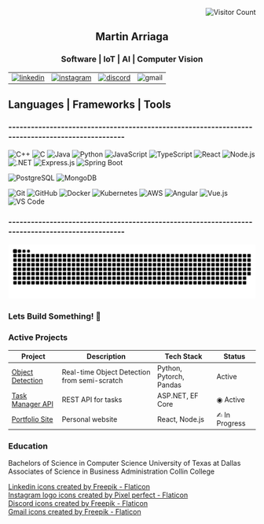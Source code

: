 <div>
  <div align="right">
  
  ![Visitor Count](https://visitor-badge.laobi.icu/badge?page_id=martin-arriaga.martin-arriaga&style=flat-square&label=Views&left_color=grey&right_color=purple) 
</div>

<table align = "center" ;style="border:none" >
  <h2 align = "center" > Martin Arriaga </h2>
  <h3 align = "center" > Software | IoT | AI | Computer Vision </h3>
    <tr>
      <td>
        <a href="https://www.linkedin.com/in/martin-arriaga/" target="_blank">
        <img width="30" height="40" alt="linkedin" src="https://github.com/user-attachments/assets/e025a982-d277-4d6a-b2f5-2a766c8831af" />
        </a></td>  
      <td> <a href= "https://www.instagram.com" target= "_blank"> <img width="30" height="40" alt="instagram" src="https://github.com/user-attachments/assets/62a17e71-dc27-4a58-af0d-cb62a88a47da" />
</a>
      </td>
      <td>
      <a href = "1067636791173202000" target = "_blank"> 
        <img width="32" height="32" alt="discord" src="https://github.com/user-attachments/assets/e17eb4cf-fadd-45ae-b4e6-edd7bd147ec8" /></a>
        </td> 
      <td><a (mailto:martinarriagaalejos@gmail.com)> <img width="30" height="40" alt="gmail" src="https://github.com/user-attachments/assets/0d520547-cb96-4c26-bc48-ea94b43c937d" />
 </a>
      </td>
  </tr> 
</table>

</div>


## Languages | Frameworks | Tools 
<div align="left">
  
### ------------------------------------------------------------------------------------------------
<p align="left">
  <!-- Languages & Frameworks -->
  
  ![C++](https://img.shields.io/badge/C++-00599C?style=for-the-badge&logo=c%2B%2B&logoColor=white)
  ![C](https://img.shields.io/badge/C-555555?style=for-the-badge&logo=c&logoColor=white)
  ![Java](https://img.shields.io/badge/Java-007396?style=for-the-badge&logo=java&logoColor=white)
  ![Python](https://img.shields.io/badge/Python-3776AB?style=for-the-badge&logo=python&logoColor=white)
  ![JavaScript](https://img.shields.io/badge/JavaScript-F7DF1E?style=for-the-badge&logo=javascript&logoColor=black)
  ![TypeScript](https://img.shields.io/badge/TypeScript-3178C6?style=for-the-badge&logo=typescript&logoColor=white)
  ![React](https://img.shields.io/badge/React-61DAFB?style=for-the-badge&logo=react&logoColor=white)
  ![Node.js](https://img.shields.io/badge/Node.js-339933?style=for-the-badge&logo=node.js&logoColor=white)
  ![.NET](https://img.shields.io/badge/.NET-512BD4?style=for-the-badge&logo=dot-net&logoColor=white)
  ![Express.js](https://img.shields.io/badge/Express.js-000000?style=for-the-badge&logo=express&logoColor=white)
  ![Spring Boot](https://img.shields.io/badge/Spring_Boot-6DB33F?style=for-the-badge&logo=spring&logoColor=white)
  <br>
  <!-- Databases -->
  ![PostgreSQL](https://img.shields.io/badge/PostgreSQL-316192?style=for-the-badge&logo=postgresql&logoColor=white)
  ![MongoDB](https://img.shields.io/badge/MongoDB-47A248?style=for-the-badge&logo=mongodb&logoColor=white)
  <br>
  <!-- Tools & Frontend -->
  ![Git](https://img.shields.io/badge/Git-F05032?style=for-the-badge&logo=git&logoColor=white)
  ![GitHub](https://img.shields.io/badge/GitHub-181717?style=for-the-badge&logo=github&logoColor=white)
  ![Docker](https://img.shields.io/badge/Docker-2496ED?style=for-the-badge&logo=docker&logoColor=white)
  ![Kubernetes](https://img.shields.io/badge/Kubernetes-326CE5?style=for-the-badge&logo=kubernetes&logoColor=white)
  ![AWS](https://img.shields.io/badge/AWS-232F3E?style=for-the-badge&logo=amazon-aws&logoColor=white)
  ![Angular](https://img.shields.io/badge/Angular-DD0031?style=for-the-badge&logo=angular&logoColor=white)
  ![Vue.js](https://img.shields.io/badge/Vue.js-4FC08D?style=for-the-badge&logo=vue.js&logoColor=white)
  ![VS Code](https://img.shields.io/badge/VS_Code-007ACC?style=for-the-badge&logo=visual-studio-code&logoColor=white)
</p>



### ------------------------------------------------------------------------------------------------

<div align="center">
  
![snake gif](https://github.com/martin-arriaga/martin-arriaga/blob/output/github-snake.svg)

</div>

</div>

<div align="left">

<div ><h3> Lets Build Something! 🚀 </h3>
 
</div>


  <!-- Box 1 -->
  
  <div >
    
   <h3 "> Active Projects  </h3>
   
| Project | Description | Tech Stack | Status |
|---------|-------------|------------|--------|
| [Object Detection](https://github.com/yourusername/streetlight) | Real-time Object Detection from semi-scratch | Python, Pytorch, Pandas | Active |
| [Task Manager API](https://github.com/yourusername/task-manager) | REST API for tasks | ASP.NET, EF Core | ◉ Active |
| [Portfolio Site](https://yourwebsite.com) | Personal website | React, Node.js | ✍︎ In Progress |
    
  
  </div>

  <!-- Box 2 -->

  <!-- Box 3 -->
  
   <div >
   
  <h3 > Education</h3>
   
  <p > Bachelors of Science in Computer Science University of Texas at Dallas <br>
    Associates of Science in Business Administration Collin College </p>
  </div>

</div>





<a href="https://www.flaticon.com/free-icons/linkedin" title="linkedin icons">Linkedin icons created by Freepik - Flaticon</a>   
<a href="https://www.flaticon.com/free-icons/instagram-logo" title="instagram logo icons">Instagram logo icons created by Pixel perfect - Flaticon</a>  
<a href="https://www.flaticon.com/free-icons/discord" title="discord icons">Discord icons created by Freepik - Flaticon</a>  
<a href="https://www.flaticon.com/free-icons/gmail" title="gmail icons">Gmail icons created by Freepik - Flaticon</a>

